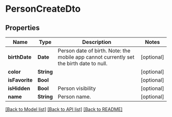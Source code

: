 # PersonCreateDto

## Properties
Name | Type | Description | Notes
------------ | ------------- | ------------- | -------------
**birthDate** | **Date** | Person date of birth. Note: the mobile app cannot currently set the birth date to null. | [optional] 
**color** | **String** |  | [optional] 
**isFavorite** | **Bool** |  | [optional] 
**isHidden** | **Bool** | Person visibility | [optional] 
**name** | **String** | Person name. | [optional] 

[[Back to Model list]](../README.md#documentation-for-models) [[Back to API list]](../README.md#documentation-for-api-endpoints) [[Back to README]](../README.md)


